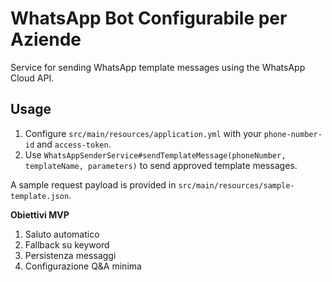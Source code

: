 # WhatsApp Bot Configurabile per Aziende


Service for sending WhatsApp template messages using the WhatsApp Cloud API.

## Usage
1. Configure `src/main/resources/application.yml` with your `phone-number-id` and `access-token`.
2. Use `WhatsAppSenderService#sendTemplateMessage(phoneNumber, templateName, parameters)` to send approved template messages.

A sample request payload is provided in `src/main/resources/sample-template.json`.


**Obiettivi MVP**
1. Saluto automatico
2. Fallback su keyword
3. Persistenza messaggi
4. Configurazione Q&A minima  

